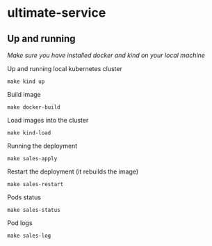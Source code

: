 # ultimate-service

## Up and running
*Make sure you have installed docker and kind on your local machine*

Up and running local kubernetes cluster
```shell
make kind up
```

Build image
```shell
make docker-build
```

Load images into the cluster
```shell
make kind-load
```

Running the deployment
```shell
make sales-apply
```

Restart the deployment (it rebuilds the image)
```shell
make sales-restart
```

Pods status
```shell
make sales-status
```

Pod logs
```shell
make sales-log
```
